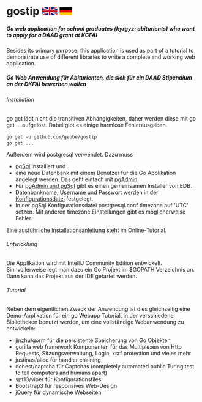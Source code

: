 # gostip        [![English](gb40.png "Union Jack")](#en) [![Deutsch](de33.png "Deutsche Flagge")](#de)

##### <a id="en"></a> Go web application for school graduates (kyrgyz: abiturients) who want to apply for a DAAD grant at KGFAI

Besides its primary purpose, this application is used as part of a tutorial to demonstrate use of different libraries 
to write a complete and working web application.

##### <a id="de"></a> Go Web Anwendung für Abiturienten, die sich für ein DAAD Stipendium an der DKFAI bewerben wollen
###### Installation
go get lädt nicht die transitiven Abhängigkeiten, daher werden diese mit go get ... aufgelöst. Dabei gibt es einige 
harmlose Fehlerausgaben.
```
go get -u github.com/geobe/gostip
go get ...
```
Außerdem wird postgresql verwendet. Dazu muss

* [pgSql](https://www.postgresql.org/download/) installiert und
* eine neue Datenbank mit einem Benutzer für die Go Applikation angelegt werden. 
Das geht einfach mit [pgAdmin](https://www.pgadmin.org/).
* Für [pgAdmin und pgSql](http://www.enterprisedb.com/products-services-training/pgdownload) gibt es einen gemeinsamen 
Installer von EDB.
* Datenbankname, Username und Passwort werden in der 
[Konfigurationsdatei](https://github.com/geobe/gostip/blob/master/config/devconfig.json) festgelegt.
* In der pgSql Konfigurationsdatei postgresql.conf timezone auf 'UTC' setzen. Mit anderen timezone Einstellungen gibt es 
möglicherweise Fehler.

Eine [ausführliche Installationsanleitung](https://www.georgbeier.de/tutorials-java-und-mehr/go-single-page-web-applikationen/go-web-basics/beispielapplikation-und-datenbank-installieren/) steht im Online-Tutorial.
 
###### Entwicklung
Die Applikation wird mit IntelliJ Community Edition entwickelt. Sinnvollerweise legt man dazu ein 
Go Projekt im $GOPATH Verzeichnis an. Dann kann das Projekt aus der IDE getartet werden.

###### Tutorial
Neben dem eigentlichen Zweck der Anwendung ist dies gleichzeitig eine Demo-Applikation für ein 
go Webapp Tutorial, in der verschiedene Bibliotheken benutzt werden, um eine
vollständige Webanwendung zu entwickeln:
*   jinzhu/gorm für die persistente Speicherung von Go Objekten
*   gorilla web framework Komponenten für das Multiplexen von Http Requests, Sitzungsverwaltung, Login, xsrf protection und vieles mehr
*   justinas/alice für handler chaining
*   dchest/captcha für Captchas (completely automated public Turing test to tell computers and humans apart)
*   spf13/viper für Konfigurationsfiles
*   Bootstrap3 für responsives Web-Design
*   jQuery für dynamische Webseiten
